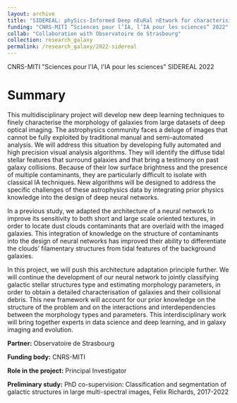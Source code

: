 ```yaml
---
layout: archive
title: "SIDEREAL: phySics-Informed Deep nEuRal nEtwork for characterising gALaxy morphology"
funding: "CNRS-MITI “Sciences pour l’IA, l’IA pour les sciences” 2022"
collab: "Collaboration with Observatoire de Strasbourg"
collection: research_galaxy
permalink: /research_galaxy/2022-sidereal
---
```


CNRS-MITI "Sciences pour l'IA, l'IA pour les sciences" SIDEREAL 2022

Summary 
======

This multidisciplinary project will develop new deep learning techniques to finely characterise the morphology of galaxies from large datasets of deep optical imaging.
The astrophysics community faces a deluge of images that cannot be fully exploited by traditional manual and semi-automated analysis. We will address this situation by
developing fully automated and high precision visual analysis algorithms. They will identify the diffuse tidal stellar features that surround galaxies and that bring a
testimony on past galaxy collisions. Because of their low surface brightness and the presence of multiple contaminants, they are particularly difficult to isolate with
classical IA techniques. New algorithms will be designed to address the specific challenges of these astrophysics data by integrating prior physics knowledge into the
design of deep neural networks.

In a previous study, we adapted the architecture of a neural network to improve its sensitivity to both short and large scale oriented textures, in order to locate dust
clouds contaminants that are overlaid with the imaged galaxies. This integration of knowledge on the structure of contaminants into the design of neural networks has
improved their ability to differentiate the clouds’ filamentary structures from tidal features of the background galaxies.

In this project, we will push this architecture adaptation principle further. We will continue the development of our neural network to jointly classifying galactic
stellar structures type and estimating morphology parameters, in order to obtain a detailed characterisation of galaxies and their collisional debris. This new
framework will account for our prior knowledge on the structure of the problem and on the interactions and interdependencies between the morphology types and
parameters. This interdisciplinary work will bring together experts in data science and deep learning, and in galaxy imaging and evolution.

**Partner:**  Observatoire de Strasbourg

**Funding body:**  CNRS-MITI

**Role in the project:**  Principal Investigator

**Preliminary study:** PhD co-supervision: Classification and segmentation of galactic structures in large multi-spectral images, Felix Richards, 2017-2022
